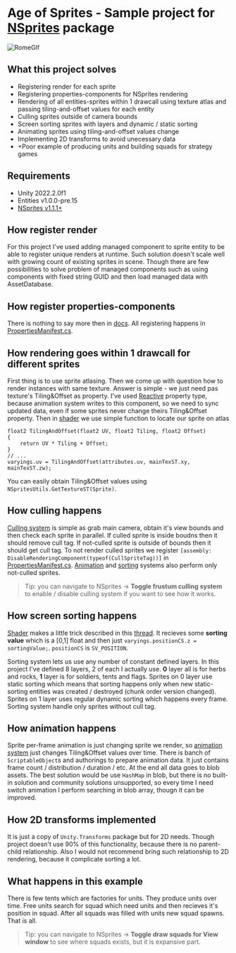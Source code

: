 # Age of Sprites - Sample project for [NSprites](https://github.com/Antoshidza/NSprites) package

![RomeGIf](https://user-images.githubusercontent.com/19982288/204523105-7cabb122-954c-4fb0-97bc-becb27d2d2b9.gif)

## What this project solves
* Registering render for each sprite
* Registering properties-components for NSprites rendering
* Rendering of all entities-sprites within 1 drawcall using texture atlas and passing tiling-and-offset values for each entity
* Culling sprites outside of camera bounds
* Screen sorting sprites with layers and dynamic / static sorting
* Animating sprites using tiling-and-offset values change
* Implementing 2D transforms to avoid unecessary data
* +Poor example of producing units and building squads for strategy games

## Requirements
* Unity 2022.2.0f1
* Entities v1.0.0-pre.15
* [NSprites v1.1.1+](https://github.com/Antoshidza/NSprites/releases/tag/v1.0.3)

## How register render
For this project I've used adding managed component to sprite entity to be able to register unique renders at runtime. Such solution doesn't scale well with growing count of existing sprites in scene. Though there are few possibilities to solve problem of managed components such as using components with fixed string GUID and then load managed data with AssetDatabase.

## How register properties-components
There is nothing to say more then in [docs](https://github.com/Antoshidza/NSprites/wiki/Register-components-as-properties). All registering happens in [PropertiesManifest.cs](https://github.com/Antoshidza/NSprites-Dev/blob/main/Assets/Sources/PropertiesManifest.cs).

## How rendering goes within 1 drawcall for different sprites
First thing is to use sprite atlasing. Then we come up with question how to render instances with same texture. Answer is simple - we just need pas texture's Tiling&Offset as property. I've used [Reactive](https://github.com/Antoshidza/NSprites/wiki/Property-update-modes) property type, because animation system writes to this component, so we need to sync updated data, even if some sprites never change theirs Tiling&Offset property. Then in [shader](https://github.com/Antoshidza/NSprites-Dev/blob/main/Assets/Content/Graphics/SimpleSpriteShader.shader) we use simple function to locate our sprite on atlas
```hlsl
float2 TilingAndOffset(float2 UV, float2 Tiling, float2 Offset)
{
    return UV * Tiling + Offset;
}
// ...
varyings.uv = TilingAndOffset(attributes.uv, mainTexST.xy, mainTexST.zw);
```
You can easily obtain Tiling&Offset values using `NSpritesUtils.GetTextureST(Sprite)`.

## How culling happens
[Culling system](https://github.com/Antoshidza/NSprites-Dev/blob/main/Assets/Sources/NSprites%20Foundation/Base/Systems/SpriteFrustumCullingSystem.cs) is simple as grab main camera, obtain it's view bounds and then check each sprite in parallel. If culled sprite is inside boudns then it should remove cull tag. If not-culled sprite is outside of bounds then it should get cull tag. To not render culled sprites we register `[assembly: DisableRenderingComponent(typeof(CullSpriteTag))]` in [PropertiesManifest.cs](https://github.com/Antoshidza/NSprites-Dev/blob/main/Assets/Sources/PropertiesManifest.cs). [Animation](https://github.com/Antoshidza/NSprites-Dev/blob/main/Assets/Sources/NSprites%20Foundation/Animation/Systems/SpriteUVAnimationSystem.cs) and [sorting](https://github.com/Antoshidza/NSprites-Dev/blob/main/Assets/Sources/NSprites%20Foundation/Sorting/Systems/SpriteSortingSystem.cs) systems also perform only not-culled sprites.
> Tip: you can navigate to NSprites -> **Toggle frustum culling system** to enable / disable culling system if you want to see how it works. 

## How screen sorting happens
[Shader](https://github.com/Antoshidza/NSprites-Dev/blob/main/Assets/Content/Graphics/SimpleSpriteShader.shader) makes a little trick described in this [thread](https://forum.unity.com/threads/how-to-sort-2d-objects-with-same-z-position-in-shader.1347008/#post-8506538). It recieves some **sorting value** which is a [0,1] float and then just `varyings.positionCS.z = sortingValue;`. `positionCS` is `SV_POSITION`.

Sorting system lets us use any number of constant defined layers. In this project I've defined 8 layers, 2 of each I actually use. **0** layer all is for herbs and rocks, **1** layer is for soldiers, tents and flags. Sprites on 0 layer use static sorting which means that sorting happens only when new static-sorting entities was created / destroyed (chunk order version changed). Sprites on 1 layer uses regular dynamic sorting which happens every frame. Sorting system handle only sprites without cull tag.

## How animation happens
Sprite per-frame animation is just changing sprite we render, so [animation system]((https://github.com/Antoshidza/NSprites-Dev/blob/main/Assets/Sources/NSprites%20Foundation/Animation/Systems/SpriteUVAnimationSystem.cs)) just changes Tiling&Offset values over time. There is banch of `ScriptableObject`s and authorings to prepare animation data. It just contains frame count / distribution / duration / etc. At the end all data goes to blob assets.
The best solution would be use `HashMap` in blob, but there is no built-in solution and community solutions unsupported, so every time I need switch animation I perform searching in blob array, thougn it can be improved.

## How 2D transforms implemented
It is just a copy of `Unity.Transforms` package but for 2D needs. Though project doesn't use 90% of this functionality, because there is no parent-child relationship. Also I would not recommend bring such relationship to 2D rendering, because it complicate sorting a lot.

## What happens in this example
There is few tents which are factories for units. They produce units over time. Free units search for squad which need units and then recieves it's position in squad. After all squads was filled with units new squad spawns. That is all. 
>Tip: you can navigate to NSprites -> **Toggle draw squads for View window** to see where squads exists, but it is expansive part.
